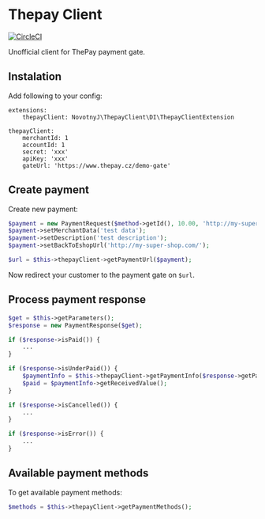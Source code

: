 # Thepay Client

[![CircleCI](https://circleci.com/gh/smartemailing/mailovatko.svg?style=svg&circle-token=88cac417d88e23a809734e224d66c1e93e775ecb)](https://circleci.com/gh/smartemailing/mailovatko)

Unofficial client for ThePay payment gate.

## Instalation

Add following to your config:

```neon
extensions:
	thepayClient: NovotnyJ\ThepayClient\DI\ThepayClientExtension

thepayClient:
	merchantId: 1
	accountId: 1
	secret: 'xxx'
	apiKey: 'xxx'
	gateUrl: 'https://www.thepay.cz/demo-gate'
```

## Create payment

Create new payment:

```php
$payment = new PaymentRequest($method->getId(), 10.00, 'http://my-super-eshop.com/thepay');
$payment->setMerchantData('test data');
$payment->setDescription('test description');
$payment->setBackToEshopUrl('http://my-super-shop.com/');

$url = $this->thepayClient->getPaymentUrl($payment);
```

Now redirect your customer to the payment gate on `$url`.

## Process payment response

```php
$get = $this->getParameters();
$response = new PaymentResponse($get);

if ($response->isPaid()) {
	...	
} 

if ($response->isUnderPaid()) {
	$paymentInfo = $this->thepayClient->getPaymentInfo($response->getPaymentId());
	$paid = $paymentInfo->getReceivedValue();
}

if ($response->isCancelled()) {
	...
}

if ($response->isError()) {
	...
}
```

## Available payment methods

To get available payment methods:

```php
$methods = $this->thepayClient->getPaymentMethods();
```